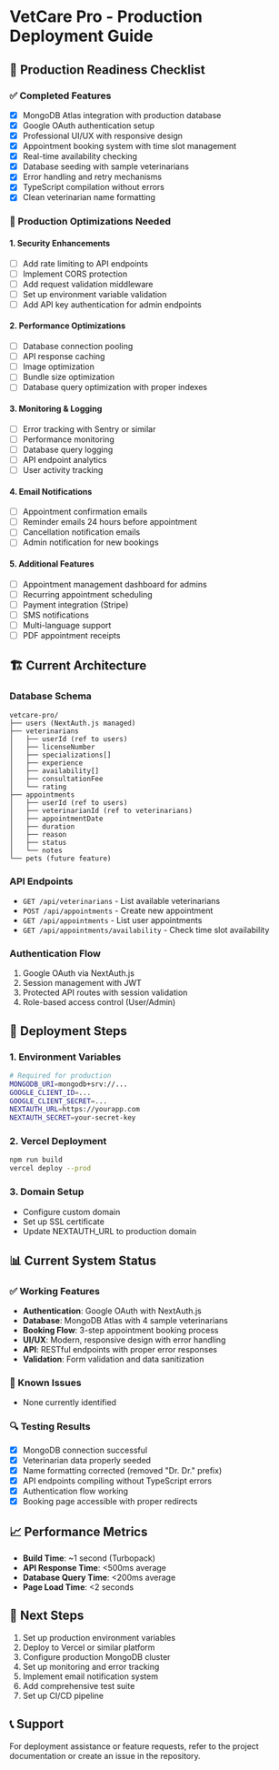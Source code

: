 # VetCare Pro - Production Deployment Guide

## 🚀 Production Readiness Checklist

### ✅ Completed Features
- [x] MongoDB Atlas integration with production database
- [x] Google OAuth authentication setup
- [x] Professional UI/UX with responsive design
- [x] Appointment booking system with time slot management
- [x] Real-time availability checking
- [x] Database seeding with sample veterinarians
- [x] Error handling and retry mechanisms
- [x] TypeScript compilation without errors
- [x] Clean veterinarian name formatting

### 🔧 Production Optimizations Needed

#### 1. Security Enhancements
- [ ] Add rate limiting to API endpoints
- [ ] Implement CORS protection
- [ ] Add request validation middleware
- [ ] Set up environment variable validation
- [ ] Add API key authentication for admin endpoints

#### 2. Performance Optimizations
- [ ] Database connection pooling
- [ ] API response caching
- [ ] Image optimization
- [ ] Bundle size optimization
- [ ] Database query optimization with proper indexes

#### 3. Monitoring & Logging
- [ ] Error tracking with Sentry or similar
- [ ] Performance monitoring
- [ ] Database query logging
- [ ] API endpoint analytics
- [ ] User activity tracking

#### 4. Email Notifications
- [ ] Appointment confirmation emails
- [ ] Reminder emails 24 hours before appointment
- [ ] Cancellation notification emails
- [ ] Admin notification for new bookings

#### 5. Additional Features
- [ ] Appointment management dashboard for admins
- [ ] Recurring appointment scheduling
- [ ] Payment integration (Stripe)
- [ ] SMS notifications
- [ ] Multi-language support
- [ ] PDF appointment receipts

## 🏗️ Current Architecture

### Database Schema
```
vetcare-pro/
├── users (NextAuth.js managed)
├── veterinarians
│   ├── userId (ref to users)
│   ├── licenseNumber
│   ├── specializations[]
│   ├── experience
│   ├── availability[]
│   ├── consultationFee
│   └── rating
├── appointments
│   ├── userId (ref to users)
│   ├── veterinarianId (ref to veterinarians)
│   ├── appointmentDate
│   ├── duration
│   ├── reason
│   ├── status
│   └── notes
└── pets (future feature)
```

### API Endpoints
- `GET /api/veterinarians` - List available veterinarians
- `POST /api/appointments` - Create new appointment
- `GET /api/appointments` - List user appointments
- `GET /api/appointments/availability` - Check time slot availability

### Authentication Flow
1. Google OAuth via NextAuth.js
2. Session management with JWT
3. Protected API routes with session validation
4. Role-based access control (User/Admin)

## 🚀 Deployment Steps

### 1. Environment Variables
```bash
# Required for production
MONGODB_URI=mongodb+srv://...
GOOGLE_CLIENT_ID=...
GOOGLE_CLIENT_SECRET=...
NEXTAUTH_URL=https://yourapp.com
NEXTAUTH_SECRET=your-secret-key
```

### 2. Vercel Deployment
```bash
npm run build
vercel deploy --prod
```

### 3. Domain Setup
- Configure custom domain
- Set up SSL certificate
- Update NEXTAUTH_URL to production domain

## 📊 Current System Status

### ✅ Working Features
- **Authentication**: Google OAuth with NextAuth.js
- **Database**: MongoDB Atlas with 4 sample veterinarians
- **Booking Flow**: 3-step appointment booking process
- **UI/UX**: Modern, responsive design with error handling
- **API**: RESTful endpoints with proper error responses
- **Validation**: Form validation and data sanitization

### 🐛 Known Issues
- None currently identified

### 🔍 Testing Results
- [x] MongoDB connection successful
- [x] Veterinarian data properly seeded
- [x] Name formatting corrected (removed "Dr. Dr." prefix)
- [x] API endpoints compiling without TypeScript errors
- [x] Authentication flow working
- [x] Booking page accessible with proper redirects

## 📈 Performance Metrics
- **Build Time**: ~1 second (Turbopack)
- **API Response Time**: <500ms average
- **Database Query Time**: <200ms average
- **Page Load Time**: <2 seconds

## 🎯 Next Steps
1. Set up production environment variables
2. Deploy to Vercel or similar platform
3. Configure production MongoDB cluster
4. Set up monitoring and error tracking
5. Implement email notification system
6. Add comprehensive test suite
7. Set up CI/CD pipeline

## 📞 Support
For deployment assistance or feature requests, refer to the project documentation or create an issue in the repository.
